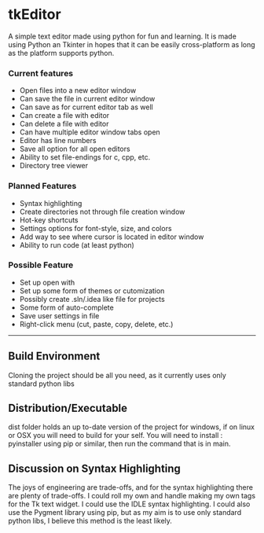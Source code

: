 # tkEditor
A simple text editor made using python for fun and learning. 
It is made using Python an Tkinter in hopes that it can be easily cross-platform as long as the platform supports python.

### Current features
- Open files into a new editor window
- Can save the file in current editor window
- Can save as for current editor tab as well
- Can create a file with editor
- Can delete a file with editor
- Can have multiple editor window tabs open
- Editor has line numbers
- Save all option for all open editors
- Ability to set file-endings for c, cpp, etc.
- Directory tree viewer 

### Planned Features
- Syntax highlighting
- Create directories not through file creation window
- Hot-key shortcuts
- Settings options for font-style, size, and colors
- Add way to see where cursor is located in editor window
- Ability to run code (at least python)

### Possible Feature
- Set up open with
- Set up some form of themes or cutomization
- Possibly create .sln/.idea like file for projects
- Some form of auto-complete
- Save user settings in file
- Right-click menu (cut, paste, copy, delete, etc.)

***

## Build Environment
Cloning the project should be all you need, as it currently uses only standard python libs 

## Distribution/Executable
dist folder holds an up to-date version of the project for windows, if on linux or OSX you will need to build for your self.
You will need to install : pyinstaller using pip or similar, then run the command that is in main.

## Discussion on Syntax Highlighting
The joys of engineering are trade-offs, and for the syntax highlighting there are plenty of trade-offs.
I could roll my own and handle making my own tags for the Tk text widget. I could use the IDLE syntax highlighting.
I could also use the Pygment library using pip, but as my aim is to use only standard python libs, 
I believe this method is the least likely. 
